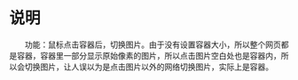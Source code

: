 # 说明

&emsp;&emsp;功能：鼠标点击容器后，切换图片。由于没有设置容器大小，所以整个网页都是容器，容器里一部分显示原始像素的图片，所以点击图片空白处也是容器内，所以会切换图片，让人误以为是点击图片以外的网络切换图片，实际上是容器。